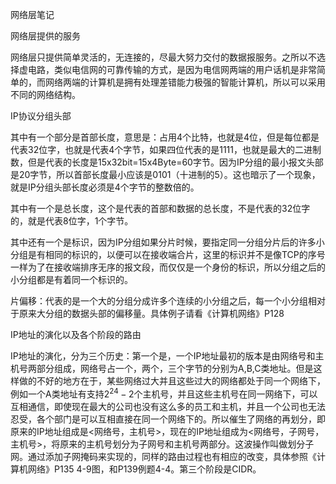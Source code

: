 网络层笔记

网络层提供的服务

网络层只提供简单灵活的，无连接的，尽最大努力交付的数据报服务。之所以不选择虚电路，类似电信网的可靠传输的方式，是因为电信网两端的用户话机是非常简单的，而网络两端的计算机是拥有处理差错能力极强的智能计算机，所以可以采用不同的网络结构。

IP协议分组头部

其中有一个部分是首部长度，意思是：占用4个比特，也就是4位，但是每位都是代表32位字，也就是代表4个字节，如果四位代表的是1111，也就是最大的二进制数，但是代表的长度是15x32bit=15x4Byte=60字节。因为IP分组的最小报文头部是20字节，所以首部长度最小应该是0101（十进制的5）。这也暗示了一个现象，就是IP分组头部长度必须是4个字节的整数倍的。

其中有一个是总长度，这个是代表的首部和数据的总长度，不是代表的32位字的，就是代表8位字，1个字节。

其中还有一个是标识，因为IP分组如果分片时候，要指定同一分组分片后的许多小分组是有相同的标识的，以便可以在接收端合片，这里的标识并不是像TCP的序号一样为了在接收端排序无序的报文段，而仅仅是一个身份的标识，所以分组之后的小分组都是有着同一个标识的。

片偏移：代表的是一个大的分组分成许多个连续的小分组之后，每一个小分组相对于原来大分组的数据头部的偏移量。具体例子请看《计算机网络》P128

IP地址的演化以及各个阶段的路由

IP地址的演化，分为三个历史：第一个是，一个IP地址最初的版本是由网络号和主机号两部分组成，网络号占一个，两个，三个字节的分别为A,B,C类地址。但是这样做的不好的地方在于，某些网络过大并且这些过大的网络都处于同一个网络下，例如一个A类地址有支持$2^{24}-2$个主机号，并且这些主机号在同一网络下，可以互相通信，即使现在最大的公司也没有这么多的员工和主机，并且一个公司也无法忍受，各个部门是可以互相直接在同一个网络下的。所以催生了网络的再划分，即原来的IP地址组成是<网络号，主机号>，现在的IP地址组成为<网络号，子网号，主机号>，将原来的主机号划分为子网号和主机号两部分。这波操作叫做划分子网。通过添加子网掩码来实现的，同样的路由过程也有相应的改变，具体参照《计算机网络》P135 4-9图，和P139例题4-4。第三个阶段是CIDR。